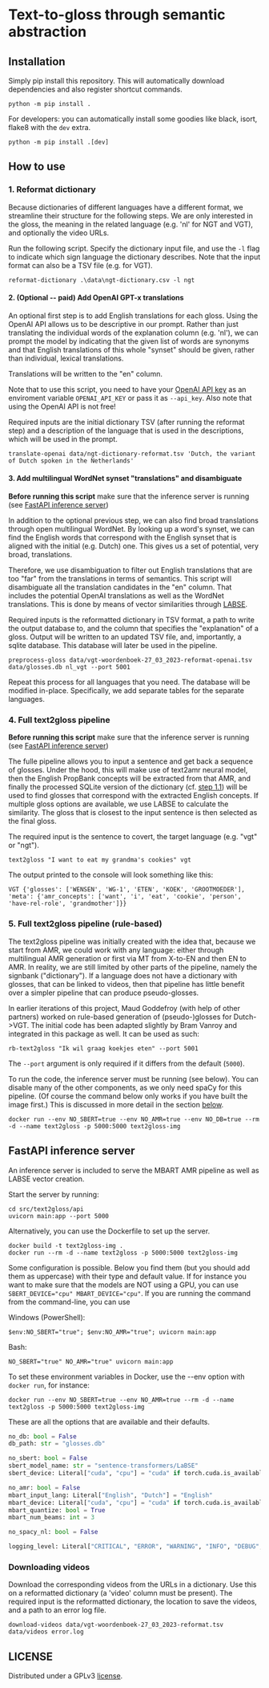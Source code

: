 # Text-to-gloss through semantic abstraction

## Installation

Simply pip install this repository. This will automatically download dependencies and also register shortcut commands.

```shell
python -m pip install .
```

For developers: you can automatically install some goodies like black, isort, flake8 with the `dev` extra.

```shell
python -m pip install .[dev]
```


## How to use

### 1. Reformat dictionary

Because dictionaries of different languages have a different format, we streamline their structure for the following
steps. We are only interested in the gloss, the meaning in the related language (e.g. 'nl' for NGT and VGT), and
optionally the video URLs.

Run the following script. Specify the dictionary input file, and use the `-l` flag to indicate which sign language the
dictionary describes. Note that the input format can also be a TSV file (e.g. for VGT).

```shell
reformat-dictionary .\data\ngt-dictionary.csv -l ngt
```

#### 2. (Optional -- paid) Add OpenAI GPT-x translations

An optional first step is to add English translations for each gloss. Using the OpenAI API allows us to be descriptive
in our prompt. Rather than just translating the individual words of the explanation column (e.g. 'nl'), we can prompt
the model by indicating that the given list of words are synonyms and that English translations of this whole "synset"
should be given, rather than individual, lexical translations.

Translations will be written to the "en" column.

Note that to use this script, you need to have your [OpenAI API key](https://platform.openai.com/account/api-keys) as
an enviroment variable `OPENAI_API_KEY` or pass it as `--api_key`. Also note that using the OpenAI API is not free!

Required inputs are the initial dictionary TSV (after running the reformat step) and a description of the language
that is used in the descriptions, which will be used in the prompt.

```shell
translate-openai data/ngt-dictionary-reformat.tsv 'Dutch, the variant of Dutch spoken in the Netherlands'
```

#### 3. Add multilingual WordNet synset "translations" and disambiguate

**Before running this script** make sure that the inference server is running (see 
[FastAPI inference server](#fastapi-inference-server))

In addition to the optional previous step, we can also find broad translations through open multilingual WordNet. By
looking up a word's synset, we can find the English words that correspond with the English synset that is aligned
with the initial (e.g. Dutch) one. This gives us a set of potential, very broad, translations.

Therefore, we use disambiguation to filter out English translations that are too "far" from the translations in
terms of semantics. This script will disambiguate all the translation candidates in the "en" column. That includes the
potential OpenAI translations as well as the WordNet translations. This is done by means of vector similarities through
[LABSE](https://huggingface.co/sentence-transformers/LaBSE).

Required inputs is the reformatted dictionary in TSV format, a path to write the output database to, and the column
that specifies the "explanation" of a gloss. Output will be written to an updated TSV file, and, importantly, a sqlite
database. This database will later be used in the pipeline.


```shell
preprocess-gloss data/vgt-woordenboek-27_03_2023-reformat-openai.tsv data/glosses.db nl_vgt --port 5001
```

Repeat this process for all languages that you need. The database will be modified in-place. Specifically,
we add separate tables for the separate languages.


### 4. Full text2gloss pipeline

**Before running this script** make sure that the inference server is running (see 
[FastAPI inference server](#fastapi-inference-server))

The fulle pipeline allows you to input a sentence and get back a sequence of glosses. Under the hood, this will
make use of text2amr neural model, then the English PropBank concepts will be extracted from that AMR,
and finally the processed SQLite version of the dictionary (cf. 
[step 1.1](#3-add-multilingual-wordnet-synset-translations-and-disambiguate)) will be used to find glosses that
correspond with the extracted English concepts. If multiple gloss options are available, we use LABSE to calculate
the similarity. The gloss that is closest to the input sentence is then selected as the final gloss.

The required input is the sentence to covert, the target language (e.g. "vgt" or "ngt").

```shell
text2gloss "I want to eat my grandma's cookies" vgt
```

The output printed to the console will look something like this:

```
VGT {'glosses': ['WENSEN', 'WG-1', 'ETEN', 'KOEK', 'GROOTMOEDER'], 'meta': {'amr_concepts': ['want', 'i', 'eat', 'cookie', 'person', 'have-rel-role', 'grandmother']}}
```


### 5. Full text2gloss pipeline (rule-based)

The text2gloss pipeline was initially created with the idea that, because we start from AMR, we could work with any 
language: either through multilingual AMR generation or first via MT from X-to-EN and then EN to AMR. In reality, we
are still limited by other parts of the pipeline, namely the signbank ("dictionary"). If a language does not have
a dictionary with glosses, that can be linked to videos, then that pipeline has little benefit over a simpler pipeline
that can produce pseudo-glosses.

In earlier iterations of this project, Maud Goddefroy (with help of other partners) worked on rule-based generation
of (pseudo-)glosses for Dutch->VGT. The initial code has been adapted slightly by Bram Vanroy and integrated in this
package as well. It can be used as such:

```shell
rb-text2gloss "Ik wil graag koekjes eten" --port 5001
```

The `--port` argument is only required if it differs from the default (`5000`).

To run the code, the inference server must be running (see below). You can disable many of the other components, as we
only need spaCy for this pipeline. (Of course the command below only works if you have built the image first.) This is
discussed in more detail in the section [below](#fastapi-inference-server).

```shell
docker run --env NO_SBERT=true --env NO_AMR=true --env NO_DB=true --rm -d --name text2gloss -p 5000:5000 text2gloss-img
```

## FastAPI inference server

An inference server is included to serve the MBART AMR pipeline as well as LABSE vector creation.

Start the server by running:

```shell
cd src/text2gloss/api
uvicorn main:app --port 5000
```

Alternatively, you can use the Dockerfile to set up the server.

```shell
docker build -t text2gloss-img .
docker run --rm -d --name text2gloss -p 5000:5000 text2gloss-img
```

Some configuration is possible. Below you find them (but you should add them as uppercase) with their type and default
value. If for instance you want to make sure that the models are NOT using a GPU, you can use
`SBERT_DEVICE="cpu" MBART_DEVICE="cpu"`. If you are running the command from the command-line, you can use

Windows (PowerShell):

```shell
$env:NO_SBERT="true"; $env:NO_AMR="true"; uvicorn main:app
```

Bash:

```shell
NO_SBERT="true" NO_AMR="true" uvicorn main:app
```

To set these environment variables in Docker, use the --env option with
`docker run`, for instance:

```shell
docker run --env NO_SBERT=true --env NO_AMR=true --rm -d --name text2gloss -p 5000:5000 text2gloss-img
```

These are all the options that are available and their defaults.

```python
no_db: bool = False
db_path: str = "glosses.db"

no_sbert: bool = False
sbert_model_name: str = "sentence-transformers/LaBSE"
sbert_device: Literal["cuda", "cpu"] = "cuda" if torch.cuda.is_available() else "cpu"

no_amr: bool = False
mbart_input_lang: Literal["English", "Dutch"] = "English"
mbart_device: Literal["cuda", "cpu"] = "cuda" if torch.cuda.is_available() else "cpu"
mbart_quantize: bool = True
mbart_num_beams: int = 3

no_spacy_nl: bool = False

logging_level: Literal["CRITICAL", "ERROR", "WARNING", "INFO", "DEBUG", "NOTSET"] = "INFO"
```


### Downloading videos

Download the corresponding videos from the URLs in a dictionary. Use this on a reformatted dictionary (a 'video'
column must be present). The required input is the reformatted dictionary, the location to save the videos, and a 
path to an error log file.

```shell
download-videos data/vgt-woordenboek-27_03_2023-reformat.tsv data/videos error.log
```

## LICENSE

Distributed under a GPLv3 [license](LICENSE).
